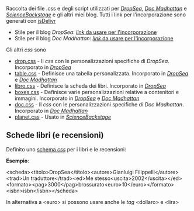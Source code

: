 Raccolta dei file .css e degli script utilizzati per [*DropSea*](https://dropseaofulaula.blogspot.com/), [*Doc Madhattan*](http://docmadhattan.fieldofscience.com/) e [*ScienceBackstage*](https://sciencebackstage.blogspot.com/) e gli altri miei blog. Tutti i link per l'incorporazione sono generati con [jsDelivr](https://www.jsdelivr.com/)

* Stile per il blog *DropSea*: [*link* da usare per l'incorporazione](https://cdn.jsdelivr.net/gh/ulaulaman/dropsea@codice_commit/dropsea.css)
* Stile per il blog *Doc Madhattan*: [*link* da usare per l'incorporazione](https://cdn.jsdelivr.net/gh/ulaulaman/dropsea@codice_commit/docmad.css)

Gli altri *css* sono
* [drop.css](css/drop.css) - Il *css* con le personalizzazioni specifiche di *DropSea*. Incorporato in [*DropSea*](dropsea.css)
* [table.css](css/table.css) - Definisce una tabella personalizzata. Incorporato in [*DropSea*](dropsea.css) e [*Doc Madhattan*](docmad.css)
* [libro.css](css/libro.css) - Definisce la scheda dei libri. Incorporato in [*DropSea*](dropsea.css)
* [boxes.css](css/boxes.css) - Definisce varie personalizzazioni relative a contenitori e immagini. Incorporato in [*DropSea*](dropsea.css) e [*Doc Madhattan*](docmad.css)
* [doc.css](css/doc.css) - Il *css* con le personalizzazioni specifiche di *Doc Madhattan*. Incorporato in [*Doc Madhattan*](docmad.css)
* [planet.css](css/planet.css) - Usato in [*ScienceBackstage*](https://sciencebackstage.blogspot.com/)

## Schede libri (e recensioni)

Definito uno [schema *css*](https://github.com/ulaulaman/dropsea/blob/master/css/libro.css) per i libri e le recensioni:

**Esempio**:

&lt;scheda&gt;&lt;titolo&gt;DropSea&lt;/titolo&gt;&lt;autore>Gianluigi Filippelli&lt;/autore>&lt;trad>Un traduttore&lt;/trad>&lt;ed>Me stesso&lt;uscita>2002&lt;/uscita>&lt;/ed>&lt;formato>&lt;pag>3000&lt;/pag>brossurato&lt;euro>10&lt;/euro>&lt;/formato>&lt;isbn>isbn&lt;/isbn>&lt;/scheda>

In alternativa a &lt;euro> si possono usare anche le *tag* &lt;dollaro> e &lt;lira>